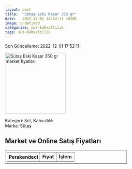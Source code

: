 ```yaml
---
layout: post
title:  "Sütaş Eski Kaşar 350 gr"
date:   2022-12-01 14:52:11 +0300
image: undefined
categories: sut-kahvaltilik
tags: sut-kahvaltilik
---
```


Son Güncelleme: 2022-12-01 17:52:11

<img src="undefined" width="200" alt="Sütaş Eski Kaşar 350 gr market fiyatları" />

Kategori: Süt, Kahvaltılık
<br />
Marka: Sütaş

<h2>Market ve Online Satış Fiyatları</h2>

<table border="1" style="padding: 5px;width:80%;">
  <tr>
    <td style="padding: 5px;"><strong>Perakendeci</strong></td>
    <td><strong>Fiyat</strong></td>
    <td><strong>İşlem</strong></td>
  </tr>
  
</table>
